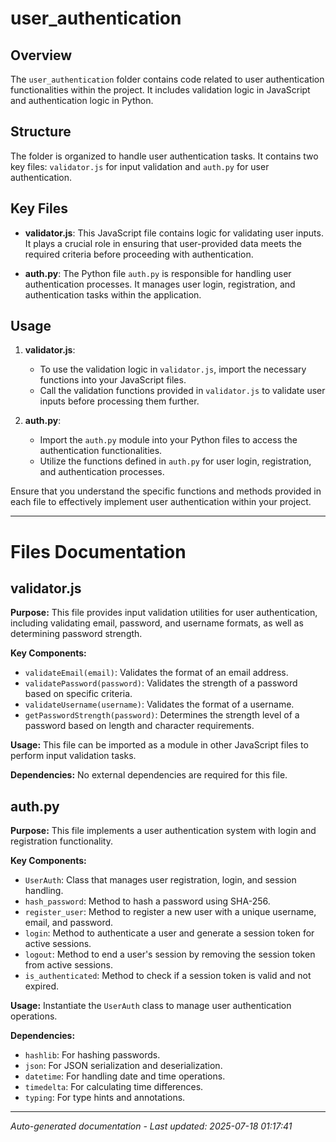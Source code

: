 # user_authentication

## Overview
The `user_authentication` folder contains code related to user authentication functionalities within the project. It includes validation logic in JavaScript and authentication logic in Python.

## Structure
The folder is organized to handle user authentication tasks. It contains two key files: `validator.js` for input validation and `auth.py` for user authentication.

## Key Files
- **validator.js**: This JavaScript file contains logic for validating user inputs. It plays a crucial role in ensuring that user-provided data meets the required criteria before proceeding with authentication.
  
- **auth.py**: The Python file `auth.py` is responsible for handling user authentication processes. It manages user login, registration, and authentication tasks within the application.

## Usage
1. **validator.js**:
   - To use the validation logic in `validator.js`, import the necessary functions into your JavaScript files.
   - Call the validation functions provided in `validator.js` to validate user inputs before processing them further.

2. **auth.py**:
   - Import the `auth.py` module into your Python files to access the authentication functionalities.
   - Utilize the functions defined in `auth.py` for user login, registration, and authentication processes.

Ensure that you understand the specific functions and methods provided in each file to effectively implement user authentication within your project.

---

# Files Documentation

## validator.js

**Purpose:** This file provides input validation utilities for user authentication, including validating email, password, and username formats, as well as determining password strength.

**Key Components:**
- `validateEmail(email)`: Validates the format of an email address.
- `validatePassword(password)`: Validates the strength of a password based on specific criteria.
- `validateUsername(username)`: Validates the format of a username.
- `getPasswordStrength(password)`: Determines the strength level of a password based on length and character requirements.

**Usage:** This file can be imported as a module in other JavaScript files to perform input validation tasks.

**Dependencies:** No external dependencies are required for this file.

## auth.py

**Purpose:** This file implements a user authentication system with login and registration functionality.

**Key Components:**
- `UserAuth`: Class that manages user registration, login, and session handling.
- `hash_password`: Method to hash a password using SHA-256.
- `register_user`: Method to register a new user with a unique username, email, and password.
- `login`: Method to authenticate a user and generate a session token for active sessions.
- `logout`: Method to end a user's session by removing the session token from active sessions.
- `is_authenticated`: Method to check if a session token is valid and not expired.

**Usage:** Instantiate the `UserAuth` class to manage user authentication operations.

**Dependencies:**
- `hashlib`: For hashing passwords.
- `json`: For JSON serialization and deserialization.
- `datetime`: For handling date and time operations.
- `timedelta`: For calculating time differences.
- `typing`: For type hints and annotations.

---
*Auto-generated documentation - Last updated: 2025-07-18 01:17:41*
